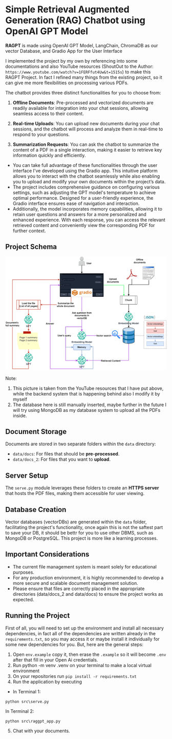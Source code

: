 # Simple Retrieval Augmented Generation (RAG) Chatbot using OpenAI GPT Model

**RAGPT** is made using OpenAI GPT Model, LangChain, ChromaDB as our vector Database, and Gradio App for the User Interface

I implemented the project by my own by referencing into some documentations and also YouTube resources (ShoutOut to the Author: `https://www.youtube.com/watch?v=1FERFfut4Uw&t=1515s`) to make this RAGPT Project. In fact I refined many things from the existing project, so it can give me more flexibilities on processing various PDFs.

The chatbot provides three distinct functionalities for you to choose from:

1. **Offline Documents**: Pre-processed and vectorized documents are readily available for integration into your chat sessions, allowing seamless access to their content.

2. **Real-time Uploads**: You can upload new documents during your chat sessions, and the chatbot will process and analyze them in real-time to respond to your questions.

3. **Summarization Requests**: You can ask the chatbot to summarize the content of a PDF in a single interaction, making it easier to retrieve key information quickly and efficiently.

- You can take full advantage of these functionalities through the user interface I've developed using the Gradio app. This intuitive platform allows you to interact with the chatbot seamlessly while also enabling you to upload and modify your own documents within the project’s data.
- The project includes comprehensive guidance on configuring various settings, such as adjusting the GPT model's temperature to achieve optimal performance. Designed for a user-friendly experience, the Gradio interface ensures ease of navigation and interaction.
- Additionally, the model incorporates memory capabilities, allowing it to retain user questions and answers for a more personalized and enhanced experience. With each response, you can access the relevant retrieved content and conveniently view the corresponding PDF for further context.

## Project Schema

<div align = "center">
    <img src = "images/RAGPT_schema.png" alt = "Schema">
</div>

Note:

1. This picture is taken from the YouTube resources that I have put above, while the backend system that is happening behind also I modify it by myself
2. The database here is still manually inserted, maybe further in the future I will try using MongoDB as my database system to upload all the PDFs inside.

## Document Storage

Documents are stored in two separate folders within the `data` directory:

- `data/docs`: For files that should be **pre-processed**.
- `data/docs_2`: For files that you want to **upload**.

## Server Setup

The `serve.py` module leverages these folders to create an **HTTPS server** that hosts the PDF files, making them accessible for user viewing.

## Database Creation

Vector databases (vectorDBs) are generated within the `data` folder, facilitating the project's functionality, once again this is not the saftest part to save your DB, it should be bettr for you to use other DBMS, such as MongoDB or PostgreSQL. This project is more like a learning processes.

## Important Considerations

- The current file management system is meant solely for educational purposes.
- For any production environment, it is highly recommended to develop a more secure and scalable document management solution.
- Please ensure that files are correctly placed in the appropriate directories (data/docs_2 and data/docs) to ensure the project works as expected.

## Running the Project

First of all, you will need to set up the environment and install all necessary dependencies, in fact all of the dependencies are written already in the `requirements.txt`, so you may access it or maybe install it individually for some new dependencies for you. But, here are the general steps:

1. Open `env.example` copy it, then erase the `.example` so it will become `.env` after that fill in your Open Ai credentials.
2. Run python -m venv .venv on your terminal to make a local virtual environment
3. On your repositories run `pip install -r requirements.txt`
4. Run the application by executing

- In Terminal 1:

```
python src\serve.py
```

In Terminal 2:

```
python src\raggpt_app.py
```

5. Chat with your documents.
